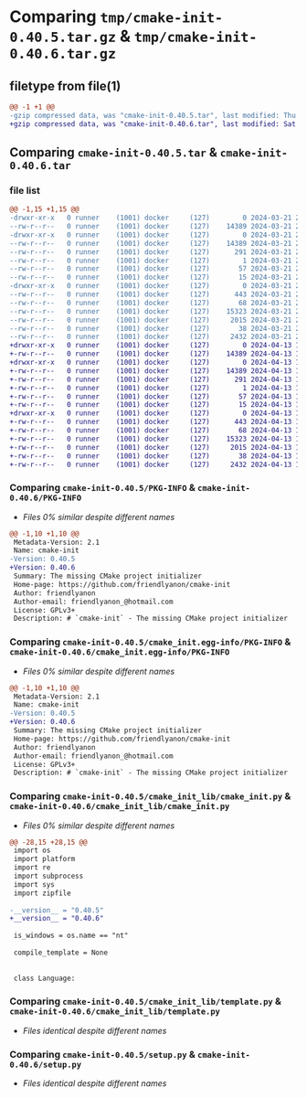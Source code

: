 # Comparing `tmp/cmake-init-0.40.5.tar.gz` & `tmp/cmake-init-0.40.6.tar.gz`

## filetype from file(1)

```diff
@@ -1 +1 @@
-gzip compressed data, was "cmake-init-0.40.5.tar", last modified: Thu Mar 21 22:54:06 2024, max compression
+gzip compressed data, was "cmake-init-0.40.6.tar", last modified: Sat Apr 13 11:47:56 2024, max compression
```

## Comparing `cmake-init-0.40.5.tar` & `cmake-init-0.40.6.tar`

### file list

```diff
@@ -1,15 +1,15 @@
-drwxr-xr-x   0 runner    (1001) docker     (127)        0 2024-03-21 22:54:06.925502 cmake-init-0.40.5/
--rw-r--r--   0 runner    (1001) docker     (127)    14389 2024-03-21 22:54:06.925502 cmake-init-0.40.5/PKG-INFO
-drwxr-xr-x   0 runner    (1001) docker     (127)        0 2024-03-21 22:54:06.925502 cmake-init-0.40.5/cmake_init.egg-info/
--rw-r--r--   0 runner    (1001) docker     (127)    14389 2024-03-21 22:54:06.000000 cmake-init-0.40.5/cmake_init.egg-info/PKG-INFO
--rw-r--r--   0 runner    (1001) docker     (127)      291 2024-03-21 22:54:06.000000 cmake-init-0.40.5/cmake_init.egg-info/SOURCES.txt
--rw-r--r--   0 runner    (1001) docker     (127)        1 2024-03-21 22:54:06.000000 cmake-init-0.40.5/cmake_init.egg-info/dependency_links.txt
--rw-r--r--   0 runner    (1001) docker     (127)       57 2024-03-21 22:54:06.000000 cmake-init-0.40.5/cmake_init.egg-info/entry_points.txt
--rw-r--r--   0 runner    (1001) docker     (127)       15 2024-03-21 22:54:06.000000 cmake-init-0.40.5/cmake_init.egg-info/top_level.txt
-drwxr-xr-x   0 runner    (1001) docker     (127)        0 2024-03-21 22:54:06.925502 cmake-init-0.40.5/cmake_init_lib/
--rw-r--r--   0 runner    (1001) docker     (127)      443 2024-03-21 22:54:06.000000 cmake-init-0.40.5/cmake_init_lib/__init__.py
--rw-r--r--   0 runner    (1001) docker     (127)       68 2024-03-21 22:54:06.000000 cmake-init-0.40.5/cmake_init_lib/__main__.py
--rw-r--r--   0 runner    (1001) docker     (127)    15323 2024-03-21 22:54:06.000000 cmake-init-0.40.5/cmake_init_lib/cmake_init.py
--rw-r--r--   0 runner    (1001) docker     (127)     2015 2024-03-21 22:54:06.000000 cmake-init-0.40.5/cmake_init_lib/template.py
--rw-r--r--   0 runner    (1001) docker     (127)       38 2024-03-21 22:54:06.925502 cmake-init-0.40.5/setup.cfg
--rw-r--r--   0 runner    (1001) docker     (127)     2432 2024-03-21 22:53:59.000000 cmake-init-0.40.5/setup.py
+drwxr-xr-x   0 runner    (1001) docker     (127)        0 2024-04-13 11:47:56.889462 cmake-init-0.40.6/
+-rw-r--r--   0 runner    (1001) docker     (127)    14389 2024-04-13 11:47:56.889462 cmake-init-0.40.6/PKG-INFO
+drwxr-xr-x   0 runner    (1001) docker     (127)        0 2024-04-13 11:47:56.889462 cmake-init-0.40.6/cmake_init.egg-info/
+-rw-r--r--   0 runner    (1001) docker     (127)    14389 2024-04-13 11:47:56.000000 cmake-init-0.40.6/cmake_init.egg-info/PKG-INFO
+-rw-r--r--   0 runner    (1001) docker     (127)      291 2024-04-13 11:47:56.000000 cmake-init-0.40.6/cmake_init.egg-info/SOURCES.txt
+-rw-r--r--   0 runner    (1001) docker     (127)        1 2024-04-13 11:47:56.000000 cmake-init-0.40.6/cmake_init.egg-info/dependency_links.txt
+-rw-r--r--   0 runner    (1001) docker     (127)       57 2024-04-13 11:47:56.000000 cmake-init-0.40.6/cmake_init.egg-info/entry_points.txt
+-rw-r--r--   0 runner    (1001) docker     (127)       15 2024-04-13 11:47:56.000000 cmake-init-0.40.6/cmake_init.egg-info/top_level.txt
+drwxr-xr-x   0 runner    (1001) docker     (127)        0 2024-04-13 11:47:56.889462 cmake-init-0.40.6/cmake_init_lib/
+-rw-r--r--   0 runner    (1001) docker     (127)      443 2024-04-13 11:47:56.000000 cmake-init-0.40.6/cmake_init_lib/__init__.py
+-rw-r--r--   0 runner    (1001) docker     (127)       68 2024-04-13 11:47:56.000000 cmake-init-0.40.6/cmake_init_lib/__main__.py
+-rw-r--r--   0 runner    (1001) docker     (127)    15323 2024-04-13 11:47:56.000000 cmake-init-0.40.6/cmake_init_lib/cmake_init.py
+-rw-r--r--   0 runner    (1001) docker     (127)     2015 2024-04-13 11:47:56.000000 cmake-init-0.40.6/cmake_init_lib/template.py
+-rw-r--r--   0 runner    (1001) docker     (127)       38 2024-04-13 11:47:56.889462 cmake-init-0.40.6/setup.cfg
+-rw-r--r--   0 runner    (1001) docker     (127)     2432 2024-04-13 11:47:47.000000 cmake-init-0.40.6/setup.py
```

### Comparing `cmake-init-0.40.5/PKG-INFO` & `cmake-init-0.40.6/PKG-INFO`

 * *Files 0% similar despite different names*

```diff
@@ -1,10 +1,10 @@
 Metadata-Version: 2.1
 Name: cmake-init
-Version: 0.40.5
+Version: 0.40.6
 Summary: The missing CMake project initializer
 Home-page: https://github.com/friendlyanon/cmake-init
 Author: friendlyanon
 Author-email: friendlyanon_@hotmail.com
 License: GPLv3+
 Description: # `cmake-init` - The missing CMake project initializer
```

### Comparing `cmake-init-0.40.5/cmake_init.egg-info/PKG-INFO` & `cmake-init-0.40.6/cmake_init.egg-info/PKG-INFO`

 * *Files 0% similar despite different names*

```diff
@@ -1,10 +1,10 @@
 Metadata-Version: 2.1
 Name: cmake-init
-Version: 0.40.5
+Version: 0.40.6
 Summary: The missing CMake project initializer
 Home-page: https://github.com/friendlyanon/cmake-init
 Author: friendlyanon
 Author-email: friendlyanon_@hotmail.com
 License: GPLv3+
 Description: # `cmake-init` - The missing CMake project initializer
```

### Comparing `cmake-init-0.40.5/cmake_init_lib/cmake_init.py` & `cmake-init-0.40.6/cmake_init_lib/cmake_init.py`

 * *Files 0% similar despite different names*

```diff
@@ -28,15 +28,15 @@
 import os
 import platform
 import re
 import subprocess
 import sys
 import zipfile
 
-__version__ = "0.40.5"
+__version__ = "0.40.6"
 
 is_windows = os.name == "nt"
 
 compile_template = None
 
 
 class Language:
```

### Comparing `cmake-init-0.40.5/cmake_init_lib/template.py` & `cmake-init-0.40.6/cmake_init_lib/template.py`

 * *Files identical despite different names*

### Comparing `cmake-init-0.40.5/setup.py` & `cmake-init-0.40.6/setup.py`

 * *Files identical despite different names*

